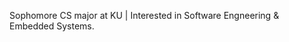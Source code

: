 Sophomore CS major at KU | Interested in Software Engneering & Embedded Systems.
<!---
Yecolia/Yecolia is a ✨ special ✨ repository because its `README.md` (this file) appears on your GitHub profile.
You can click the Preview link to take a look at your changes.
--->
